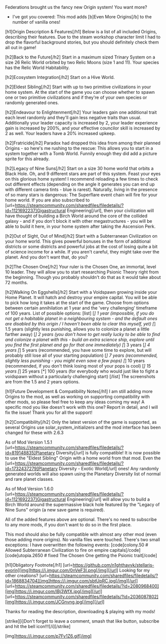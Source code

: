 Federations brought us the fancy new Origin system! You want more?
- I've got you covered: This mod adds [b]Even More Origins[/b] to the number of vanilla ones!

[h1]Origin Description & Features[/h1]
Below is a list of all included Origins, describing their features. Due to the steam workshop character limit I had to drop the flavorful background stories, but you should definitely check them all out in game!

[h2]Back to the Future[/h2]
Start in a maximum sized Trinary System on a size 26 Relic World orbited by two Relic Moons (size 1 and 11). Your species has the Relic World Habitability.

[h2]Ecosystem Integration[/h2]
Start on a Hive World.

[h2]Eldest Sibling[/h2]
Start with up to two primitive civilizations in your home system. At the start of the game you can choose whether to spawn one or two primitive civilizations and if they're of your own species or randomly generated ones.

[h2]Endeavour to Enlightenment[/h2]
Your leaders gain one additional trait each level randomly and they'll gain less negative traits than usual. Additionally your leader capacity is increased by 2, your leader experience gain is increased by 200%, and your effective councilor skill is increased by 2 as well. Your leaders have a 20% increased upkeep.

[h2]Fratricide[/h2]
Paradox had dropped this idea from among their planned Origins - so here's me rushing to the rescue: This allows you to start in a system together with a Tomb World. Funnily enough they did add a picture sprite for this already.

[h2]Legacy of Nine Suns[/h2]
Start on a size 30 home world that orbits a Black Hole. Oh, and 9 different stars are part of this system. 
Feast your eyes on this glorious home system! 
I recommend reloading a few times to check out different effects (depending on the angle it generates you can end up with different camera tints - blue is rarest). 
Naturally, living in the presence of so many stars is dangerous: The Superflare event chain will fire for your home world.
If you are also subscribed to [url=https://steamcommunity.com/sharedfiles/filedetails/?id=1121692237]Gigastructural Engineering[/url], then your civilization will have thought of building a Birch World around the core of the collided galaxy - and if you don't block it with other megastructures - you will be able to build it here, in your home system after taking the Ascension Perk.

[h2]Out of Sight, Out of Mind[/h2]
Start with a Subterranean Civilization on your home world. This gives powerful bonuses in the form of additional districts or some districts and powerful jobs at the cost of losing quite a bit of science income for a while. If you aren't careful, they might take over the planet. And you don't want that, do you?

[h2]The Chosen One[/h2]
Your ruler is the Chosen One, an immortal, level 10 leader. They will allow you to start researching Psionic Theory right from the beginning. Though you probably shouldn't do that as it would take about 72 months.

[h2]Walking On Eggshells[/h2]
Start with a Voidspawn growing inside your Home Planet. It will hatch and destroy your empire capital.
You will be able to pick how long it takes at the start of the game. Choose from options between certain annihilation at 1 year and the 'very challenging' timeframe of 100 years. 
List of possible options:
[list]
[*] 1 year (impossible, if you do not get a habitable planet in a neighbouring system - and the default ones are disabled by this origin / I haven't been able to clear this myself, yet)
[*] 1.5 years (slightly less punishing, allows you to colonize a planet a little farther away)
[*] 2 years (you don't have to get really lucky to be able to find and colonize a planet with this - build an extra science ship, explore until you find the first planet and go for that one immediately)
[*] 3 years
[*] 4 years
[*] 5 years (recommended, you have some time to explore, but will probably still lose all of your starting population)
[*] 7 years (recommended, slightly less punishing - you might even save a few pops)
[*] 10 years (recommended, if you don't think losing most of your pops is cool)
[*] 15 years
[*] 25 years
[*] 100 years (for everybody who would just like to fight a voidspawn without a particularly challenging start)
[/list]
The screenshots are from the 1.5 and 2 years options.

[h1]Future Development & Compatibility Notes[/h1]
I am still adding more Origins to the mod, as well as working on supporting compatibility with other mods, so please feel free to keep any ideas coming my way! 
A specific mod you like doesn't work with this one? Report in detail, and I will fix the issue! Thank you for all the support!

[h2]Compatibility[/h2]
Only the latest version of the game is supported, as several Origins use solar_system_initializers and the mod interface has been changed for these with 2.6.3

As of Mod Version 1.5.1 [url=https://steamcommunity.com/sharedfiles/filedetails/?id=819148835]Planetary Diversity[/url] is fully compatible!
It is now possible to use the "Eldest Sibling" Origin with a home world from that mod.
Even the [url=https://steamcommunity.com/sharedfiles/filedetails/?id=1732437279]Planetary Diversity - Exotic World[/url] ones!
Any randomly generated worlds will also spawn using the Planetary Diversity list of normal and rare planet classes.

As of Mod Version 1.6.0 [url=https://steamcommunity.com/sharedfiles/filedetails/?id=1121692237]Gigastructural Engineering[/url] will allow you to build a Birch World around the supermassive black hole featured by the "Legacy of Nine Suns" origin (a new save game is required).

All of the added features above are optional. There's no need to subscribe to any more mods, if you don't want to do so in the first place.

This mod should also be fully compatible with almost any other mod (even those adding more origins). No vanilla files were touched. There's two small exceptions: I have overwritten the following events: [code]colony.50 # Allowed Subterranean Civilization to fire on empire capitals[/code][code]utopia.2650 # fixed The Chosen One getting the Psionic trait[/code]

[h1]Obligatory Footnote[/h1]
[url=https://github.com/n1ghthavvk/stellaris-evorin][img]https://i.imgur.com/0nVeF3I.png[/img][/url]
Looking for my other creations?
[url=https://steamcommunity.com/sharedfiles/filedetails/?id=1868834704][img]https://i.imgur.com/sbtUpRC.jpg[/img][/url]
[url=https://steamcommunity.com/sharedfiles/filedetails/?id=2080968400][img]https://i.imgur.com/IBj3WfX.jpg[/img][/url]
[url=https://steamcommunity.com/sharedfiles/filedetails/?id=2036087802][img]https://i.imgur.com/JCGnvng.jpg[/img][/url]

Thanks for reading the description, downloading & playing with my mods!

[strike][i]Don't forget to leave a comment, smash that like button, subscribe and hit the bell icon!!![/i][/strike]

[img]https://i.imgur.com/p7Fv1Z6.gif[/img]
